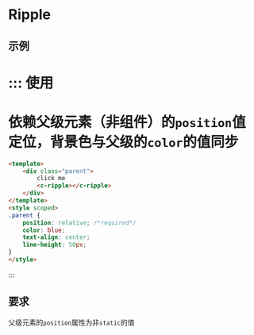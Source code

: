 # Ripple

## 示例

::: 使用
===
依赖父级元素（非组件）的`position`值定位，背景色与父级的`color`的值同步
===
```html
<template>
	<div class="parent">
		click me
		<c-ripple></c-ripple>
	</div>
</template>
<style scoped>
.parent {
	position: relative; /*required*/
	color: blue;
	text-align: center;
	line-height: 50px;
}
</style>
```
:::



## 要求

父级元素的`position`属性为非`static`的值
